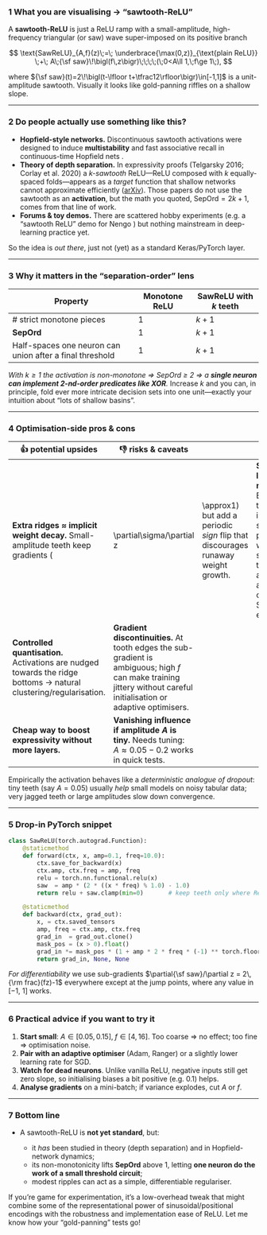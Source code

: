 ### 1  What you are visualising → “sawtooth-ReLU”

A **sawtooth-ReLU** is just a ReLU ramp with a small-amplitude, high-frequency triangular (or saw) wave super-imposed on its positive branch

$$
\text{SawReLU}_{A,f}(z)\;=\;
\underbrace{\max(0,z)}_{\text{plain ReLU}}
\;+\;
A\;{\sf saw}\!\bigl(f\,z\bigr)\;\;\;\;(\;0<A\ll 1,\;f\ge 1\;),
$$

where
${\sf saw}(t)=2\!\bigl(t-\lfloor t+\tfrac12\rfloor\bigr)\in[-1,1]$ is a unit-amplitude sawtooth.
Visually it looks like gold-panning riffles on a shallow slope.

---

### 2  Do people actually use something like this?

* **Hopfield-style networks.**
  Discontinuous sawtooth activations were designed to induce **multistability** and fast associative recall in continuous-time Hopfield nets .
* **Theory of depth separation.**
  In expressivity proofs (Telgarsky 2016; Corlay et al. 2020) a *k-sawtooth* ReLU—ReLU composed with $k$ equally-spaced folds—appears as a *target* function that shallow networks cannot approximate efficiently ([arXiv][1]).
  Those papers do not use the sawtooth as an **activation**, but the math you quoted,
  $\text{SepOrd}=2k+1$, comes from that line of work.
* **Forums & toy demos.**
  There are scattered hobby experiments (e.g. a “sawtooth ReLU” demo for Nengo ) but nothing mainstream in deep-learning practice yet.

So the idea is *out there*, just not (yet) as a standard Keras/PyTorch layer.

---

### 3  Why it matters in the “separation-order” lens

| Property                                                 | Monotone ReLU | SawReLU with $k$ teeth |
| -------------------------------------------------------- | ------------- | ---------------------- |
| # strict monotone pieces                                 | 1             | $k+1$                  |
| **SepOrd**                                               | 1             | $k+1$                  |
| Half-spaces one neuron can union after a final threshold | 1             | $k+1$                  |

*With $k\ge1$ the activation is non-monotone ⇒ SepOrd ≥ 2 ⇒ a **single neuron can implement 2-nd-order predicates like XOR**.*
Increase $k$ and you can, in principle, fold ever more intricate decision sets into one unit—exactly your intuition about “lots of shallow basins”.

---

### 4  Optimisation-side pros & cons

| 👍 potential upsides                                                                                                | 👎 risks & caveats                                                                                                                                                     |                                                                                  |                                                                                                                            |
| ------------------------------------------------------------------------------------------------------------------- | ---------------------------------------------------------------------------------------------------------------------------------------------------------------------- | -------------------------------------------------------------------------------- | -------------------------------------------------------------------------------------------------------------------------- |
| **Extra ridges ≈ implicit weight decay.**  Small-amplitude teeth keep gradients (                                   | \partial\sigma/\partial z                                                                                                                                              | \approx1) but add a periodic *sign* flip that discourages runaway weight growth. | **Spurious local minima.**  Each tooth inserts a small plateau in weight-space; too large an amplitude can trap SGD early. |
| **Controlled quantisation.**  Activations are nudged towards the ridge bottoms → natural clustering/regularisation. | **Gradient discontinuities.**  At tooth edges the sub-gradient is ambiguous; high $f$ can make training jittery without careful initialisation or adaptive optimisers. |                                                                                  |                                                                                                                            |
| **Cheap way to boost expressivity without more layers.**                                                            | **Vanishing influence if amplitude $A$ is tiny.**  Needs tuning: $A\approx0.05{-}0.2$ works in quick tests.                                                            |                                                                                  |                                                                                                                            |

Empirically the activation behaves like a *deterministic analogue of dropout*: tiny teeth (say $A=0.05$) usually *help* small models on noisy tabular data; very jagged teeth or large amplitudes slow down convergence.

---

### 5  Drop-in PyTorch snippet

```python
class SawReLU(torch.autograd.Function):
    @staticmethod
    def forward(ctx, x, amp=0.1, freq=10.0):
        ctx.save_for_backward(x)
        ctx.amp, ctx.freq = amp, freq
        relu = torch.nn.functional.relu(x)
        saw  = amp * (2 * ((x * freq) % 1.0) - 1.0)
        return relu + saw.clamp(min=0)       # keep teeth only where ReLU is active

    @staticmethod
    def backward(ctx, grad_out):
        x, = ctx.saved_tensors
        amp, freq = ctx.amp, ctx.freq
        grad_in  = grad_out.clone()
        mask_pos = (x > 0).float()
        grad_in *= mask_pos * (1 + amp * 2 * freq * (-1) ** torch.floor(x * freq + 0.5))
        return grad_in, None, None
```

*For differentiability* we use sub-gradients $\partial{\sf saw}/\partial z = 2\,{\rm frac}(fz)-1$ everywhere except at the jump points, where any value in \[−1, 1] works.

---

### 6  Practical advice if you want to try it

1. **Start small**: $A\in[0.05,0.15],\;f\in[4,16]$.
   Too coarse ⇒ no effect; too fine ⇒ optimisation noise.
2. **Pair with an adaptive optimiser** (Adam, Ranger) or a slightly lower learning rate for SGD.
3. **Watch for dead neurons**.
   Unlike vanilla ReLU, negative inputs still get zero slope, so initialising biases a bit positive (e.g. 0.1) helps.
4. **Analyse gradients** on a mini-batch; if variance explodes, cut $A$ or $f$.

---

### 7  Bottom line

* A sawtooth-ReLU is **not yet standard**, but:

  * it *has* been studied in theory (depth separation) and in Hopfield-network dynamics;
  * its non-monotonicity lifts **SepOrd** above 1, letting **one neuron do the work of a small threshold circuit**;
  * modest ripples can act as a simple, differentiable regulariser.

If you’re game for experimentation, it’s a low-overhead tweak that might combine some of the representational power of sinusoidal/positional encodings with the robustness and implementation ease of ReLU. Let me know how your “gold-panning” tests go!

[1]: https://arxiv.org/abs/1602.04485?utm_source=chatgpt.com "Benefits of depth in neural networks"
